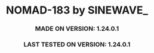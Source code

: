 <div align="center">

# NOMAD-183 by SINEWAVE_
### MADE ON VERSION: 1.24.0.1
### LAST TESTED ON VERSION: 1.24.0.1


</div>
